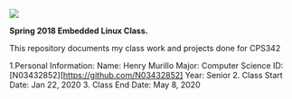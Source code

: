 ![](https://www.newpaltz.edu/media/identity/logos/newpaltzlog.jpg)

**Spring 2018 Embedded Linux Class.**

This repository documents my class work and projects done for CPS342

1.Personal Information:
  Name: Henry Murillo
  Major: Computer Science
  ID: [N03432852][https://github.com/N03432852]
  Year: Senior
2. Class Start Date: Jan 22, 2020
3. Class End Date: May 8, 2020
